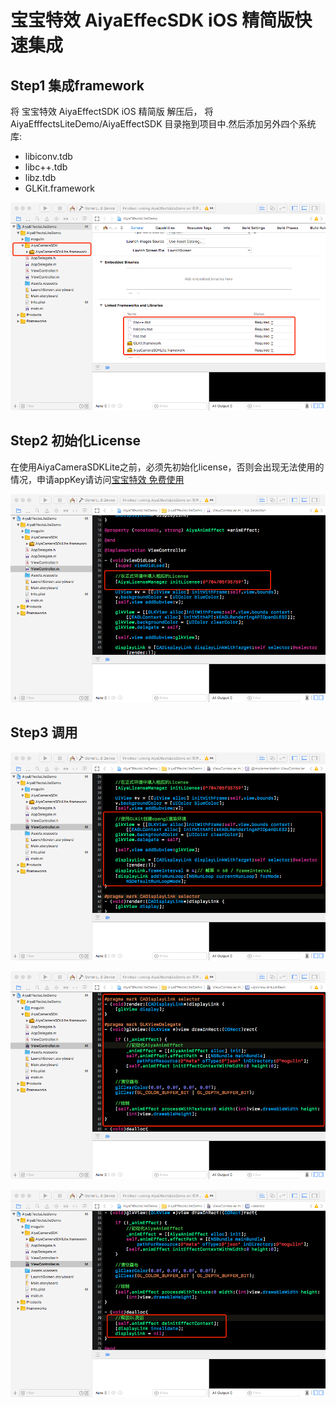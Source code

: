 # 宝宝特效 AiyaEffecSDK iOS 精简版快速集成

## Step1 集成framework
将 宝宝特效 AiyaEffectSDK iOS 精简版 解压后， 将 AiyaEfffectsLiteDemo/AiyaEffectSDK 目录拖到项目中.然后添加另外四个系统库:
* libiconv.tdb
* libc++.tdb
* libz.tdb
* GLKit.framework

![](inputSDK.png)

## Step2 初始化License
在使用AiyaCameraSDKLite之前，必须先初始化license，否则会出现无法使用的情况，申请appKey请访问[宝宝特效 免费使用](http://bbtexiao.aiyaapp.com/site/free)

![](initLicense.png)

## Step3 调用

![](createGLEnvironment.png)

![](render.png)

![](dealloc.png)
